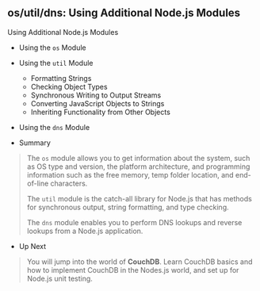 ## os/util/dns: Using Additional Node.js Modules

Using Additional Node.js Modules 

- Using the `os` Module
	
- Using the `util` Module
  - Formatting Strings
  - Checking Object Types
  - Synchronous Writing to Output Streams
  - Converting JavaScript Objects to Strings
  - Inheriting Functionality from Other Objects
	
- Using the `dns` Module
	
- Summary
> The `os` module allows you to get information about the system, such as OS
> type and version, the platform architecture, and programming information such
> as the free memory, temp folder location, and end-of-line characters.
>
> The `util` module is the catch-all library for Node.js that has methods for 
> synchronous output, string formatting, and type checking.
>
> The `dns` module enables you to perform DNS lookups and reverse lookups from
> a Node.js application.

- Up Next
> You will jump into the world of **CouchDB**. Learn CouchDB basics and how to
> implement CouchDB in the Nodes.js world, and set up for Node.js unit testing. 


